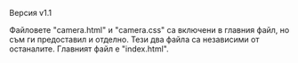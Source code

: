 Версия v1.1

Файловете "camera.html" и "camera.css" са включени в главния файл, но съм ги предоставил и отделно. Тези два файла са независими от останалите.
Главният файл е "index.html".